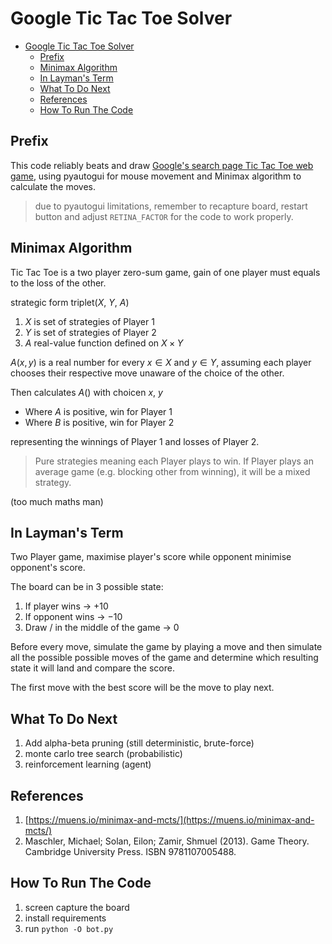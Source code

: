 # Google Tic Tac Toe Solver

- [Google Tic Tac Toe Solver](#google-tic-tac-toe-solver)
  - [Prefix](#prefix)
  - [Minimax Algorithm](#minimax-algorithm)
  - [In Layman's Term](#in-laymen-term)
  - [What To Do Next](#what-to-do-next)
  - [References](#references)
  - [How To Run The Code](#how-to-run-the-code)

## Prefix

This code reliably beats and draw
[Google's search page Tic Tac Toe web game](https://share.google/QIVITPPSO41av2jKh),
using pyautogui for mouse movement and Minimax algorithm to calculate the moves.

> due to pyautogui limitations, remember to recapture board, restart button and
> adjust `RETINA_FACTOR` for the code to work properly.

## Minimax Algorithm

Tic Tac Toe is a two player zero-sum game, gain of one player must equals to the
loss of the other.

strategic form triplet($X$, $Y$, $A$)

1. $X$ is set of strategies of Player 1
2. $Y$ is set of strategies of Player 2
3. $A$ real-value function defined on $X \times Y$

$A(x,y)$ is a real number for every $x \in X$ and $y \in Y$, assuming each
player chooses their respective move unaware of the choice of the other.

Then calculates $A()$ with choicen $x$, $y$

- Where $A$ is positive, win for Player 1
- Where $B$ is positive, win for Player 2

representing the winnings of Player 1 and losses of Player 2.

> Pure strategies meaning each Player plays to win. If Player plays an average
> game (e.g. blocking other from winning), it will be a mixed strategy.

(too much maths man)

## In Layman's Term

Two Player game, maximise player's score while opponent minimise opponent's
score.

The board can be in 3 possible state:

1. If player wins -> $+10$
2. If opponent wins -> $-10$
3. Draw / in the middle of the game -> $0$

Before every move, simulate the game by playing a move and then simulate all the
possible possible moves of the game and determine which resulting state it will
land and compare the score.

The first move with the best score will be the move to play next.

## What To Do Next

1. Add alpha-beta pruning (still deterministic, brute-force)
2. monte carlo tree search (probabilistic)
3. reinforcement learning (agent)

## References

1. [https://muens.io/minimax-and-mcts/](https://muens.io/minimax-and-mcts/)
2. Maschler, Michael; Solan, Eilon; Zamir, Shmuel (2013). Game Theory. Cambridge University Press. ISBN 9781107005488.

## How To Run The Code

1. screen capture the board
2. install requirements
3. run `python -O bot.py`
